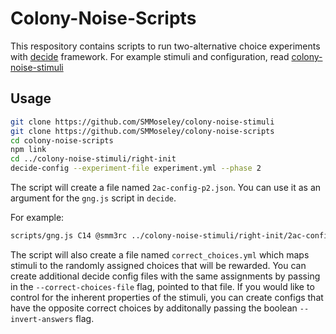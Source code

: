 # Colony-Noise-Scripts
This respository contains scripts to run two-alternative choice experiments with [decide](https://github.com/melizalab/decide) framework.
For example stimuli and configuration, read [colony-noise-stimuli](https://github.com/SMMoseley/colony-noise-stimuli)

## Usage
```bash
git clone https://github.com/SMMoseley/colony-noise-stimuli
git clone https://github.com/SMMoseley/colony-noise-scripts
cd colony-noise-scripts
npm link
cd ../colony-noise-stimuli/right-init
decide-config --experiment-file experiment.yml --phase 2
```

The script will create a file named `2ac-config-p2.json`.
You can use it as an argument for the `gng.js` script in `decide`.

For example:
```bash
scripts/gng.js C14 @smm3rc ../colony-noise-stimuli/right-init/2ac-config-inverted-p2.json --feed-duration 1000 --response-window 10000
```

The script will also create a file named `correct_choices.yml` which maps
stimuli to the randomly assigned choices that will be rewarded. You can
create additional decide config files with the same assignments by passing
in the `--correct-choices-file` flag, pointed to that file. If you would
like to control for the inherent properties of the stimuli, you can
create configs that have the opposite correct choices by additonally
passing the boolean `--invert-answers` flag.
